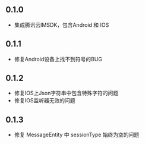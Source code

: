 ## 0.1.0
* 集成腾讯云IMSDK，包含Android 和 IOS

## 0.1.1
* 修复Android设备上找不到符号的BUG

## 0.1.2
* 修复IOS上Json字符串中包含特殊字符的问题
* 修复IOS监听器无效的问题

## 0.1.3
* 修复 MessageEntity 中 sessionType 始终为空的问题